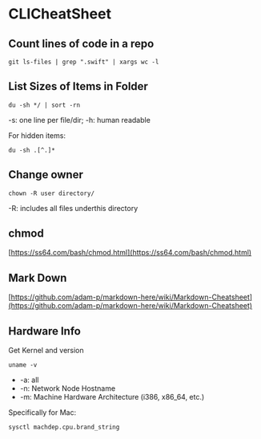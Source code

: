 # CLICheatSheet

## Count lines of code in a repo
```
git ls-files | grep ".swift" | xargs wc -l
```


## List Sizes of Items in Folder
```
du -sh */ | sort -rn
```
-s: one line per file/dir;
-h: human readable

For hidden items:
```
du -sh .[^.]*
```

## Change owner
```
chown -R user directory/
```
-R: includes all files underthis directory

## chmod
[https://ss64.com/bash/chmod.html](https://ss64.com/bash/chmod.html)

## Mark Down
[https://github.com/adam-p/markdown-here/wiki/Markdown-Cheatsheet](https://github.com/adam-p/markdown-here/wiki/Markdown-Cheatsheet)

## Hardware Info
Get Kernel and version
```
uname -v
```
* -a: all
* -n: Network Node Hostname
* -m: Machine Hardware Architecture (i386, x86_64, etc.)

Specifically for Mac:
```
sysctl machdep.cpu.brand_string
```

